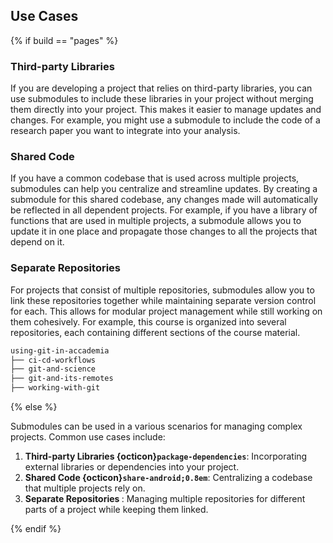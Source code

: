 ## Use Cases
{% if build == "pages" %}

### Third-party Libraries

If you are developing a project that relies on third-party libraries, you can use submodules to include these libraries in your project without merging them directly into your project. 
This makes it easier to manage updates and changes.
For example, you might use a submodule to include the code of a research paper you want to integrate into your analysis.

### Shared Code

If you have a common codebase that is used across multiple projects, submodules can help you centralize and streamline updates. By creating a submodule for this shared codebase, any changes made will automatically be reflected in all dependent projects.
For example, if you have a library of functions that are used in multiple projects, a submodule allows you to update it in one place and propagate those changes to all the projects that depend on it.

### Separate Repositories

For projects that consist of multiple repositories, submodules allow you to link these repositories together while maintaining separate version control for each.
This allows for modular project management while still working on them cohesively.
For example, this course is organized into several repositories, each containing different sections of the course material.

```bash
using-git-in-accademia
├── ci-cd-workflows
├── git-and-science
├── git-and-its-remotes
├── working-with-git
```

{% else %}

Submodules can be used in a various scenarios for managing complex projects. Common use cases include:

1. **Third-party Libraries {octicon}`package-dependencies`**: Incorporating external libraries or dependencies into your project.
2. **Shared Code {octicon}`share-android;0.8em`**: Centralizing a codebase that multiple projects rely on.
3. **Separate Repositories <i class="fa-solid fa-folder-tree"></i>**: Managing multiple repositories for different parts of a project while keeping them linked.

{% endif %}
